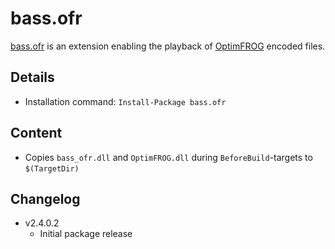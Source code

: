 bass.ofr
===

[bass.ofr] is an extension enabling the playback of [OptimFROG](http://losslessaudiocompression.com/) encoded files.

Details
---
  - Installation command: ``Install-Package bass.ofr``

Content
---
  - Copies ``bass_ofr.dll`` and ``OptimFROG.dll`` during ``BeforeBuild``-targets to ``$(TargetDir)``

Changelog
---
  - v2.4.0.2
      - Initial package release

[bass.ofr]:       http://www.un4seen.com/bass.html